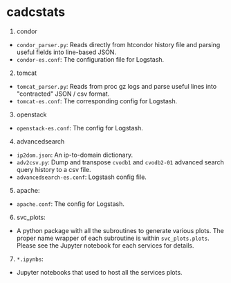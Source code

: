 # cadcstats

1. condor
  * ```condor_parser.py```: Reads directly from htcondor history file and parsing useful fields into line-based JSON.
  * ```condor-es.conf```: The configuration file for Logstash.

2. tomcat 
  * ```tomcat_parser.py```: Reads from proc gz logs and parse useful lines into "contracted" JSON / csv format.
  * ```tomcat-es.conf```: The corresponding config for Logstash.

3. openstack
  * ```openstack-es.conf```: The config for Logstash.

4. advancedsearch
  * ```ip2dom.json```: An ip-to-domain dictionary.
  * ```adv2csv.py```: Dump and transpose ```cvodb1``` and ```cvodb2-01``` advanced search query history to a csv file.
  * ```advancedsearch-es.conf```: Logstash config file.

5. apache:
  * ```apache.conf```: The config for Logstash.

6. svc_plots:
  * A python package with all the subroutines to generate various plots. The proper name wrapper of each subroutine is within ```svc_plots.plots```. Please see the Jupyter notebook for each services for details.

7. ```*.ipynbs```:
  * Jupyter notebooks that used to host all the services plots.
